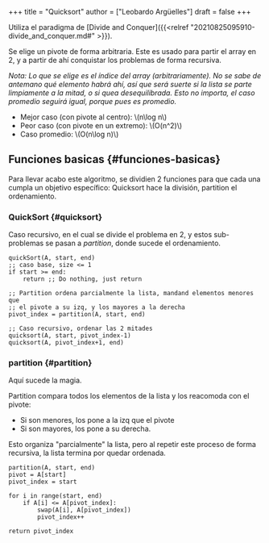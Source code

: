 +++
title = "Quicksort"
author = ["Leobardo Argüelles"]
draft = false
+++

Utiliza el paradigma de [Divide and Conquer]({{<relref "20210825095910-divide_and_conquer.md#" >}}).

Se elige un pivote de forma arbitraria. Este es usado para partir el array en
2, y a partir de ahí conquistar los problemas de forma recursiva.

_Nota: Lo que se elige es el índice del array (arbitrariamente)._
_No se sabe de antemano qué elemento habrá ahí, así que será suerte_
_si la lista se parte limpiamente a la mitad, o si quea desequilibrada._
_Esto no importa, el caso promedio seguirá igual, porque pues es promedio._

-   Mejor caso (con pivote al centro): \\(n\log n\\)
-   Peor caso (con pivote en un extremo): \\(O(n^2)\\)
-   Caso promedio: \\(O(n\log n)\\)


## Funciones basicas {#funciones-basicas}

Para llevar acabo este algoritmo, se dividien 2 funciones para que cada
una cumpla un objetivo específico: Quicksort hace la división,
partition el ordenamiento.


### QuickSort {#quicksort}

Caso recursivo, en el cual se divide el problema en 2, y estos
sub-problemas se pasan a _partition_, donde sucede el ordenamiento.

```text
quickSort(A, start, end)
;; caso base, size <= 1
if start >= end:
    return ;; Do nothing, just return

;; Partition ordena parcialmente la lista, mandand elementos menores que
;; el pivote a su izq, y los mayores a la derecha
pivot_index = partition(A, start, end)

;; Caso recursivo, ordenar las 2 mitades
quicksort(A, start, pivot_index-1)
quicksort(A, pivot_index+1, end)
```


### partition {#partition}

Aquí sucede la magia.

Partition compara todos los elementos de la lista y los reacomoda con el
pivote:

-   Si son menores, los pone a la izq que el pivote
-   Si son mayores, los pone a su derecha.

Esto organiza "parcialmente" la lista, pero al repetir este proceso
de forma recursiva, la lista termina por quedar ordenada.

```text
partition(A, start, end)
pivot = A[start]
pivot_index = start

for i in range(start, end)
    if A[i] <= A[pivot_index]:
        swap(A[i], A[pivot_index])
        pivot_index++

return pivot_index
```
